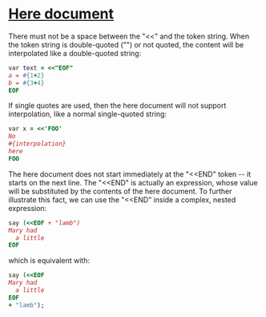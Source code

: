 [1]: http://rosettacode.org/wiki/Here_document

# [Here document][1]

There must not be a space between the "&lt;&lt;" and the token string.
When the token string is double-quoted ("") or not quoted,
the content will be interpolated like a double-quoted string:

```ruby
var text = <<"EOF"
a = #{1+2}
b = #{3+4}
EOF
```


If single quotes are used, then the here document will not support interpolation, like a normal single-quoted string:

```ruby
var x = <<'FOO'
No
#{interpolation}
here
FOO
```


The here document does not start immediately at the "&lt;&lt;END" token -- it starts on the next line. The "&lt;&lt;END" is actually an expression, whose value will be substituted by the contents of the here document.
To further illustrate this fact, we can use the "&lt;&lt;END" inside a complex, nested expression:

```ruby
say (<<EOF + "lamb")
Mary had
  a little
EOF
```


which is equivalent with:

```ruby
say (<<EOF
Mary had
  a little
EOF
+ "lamb");
```
